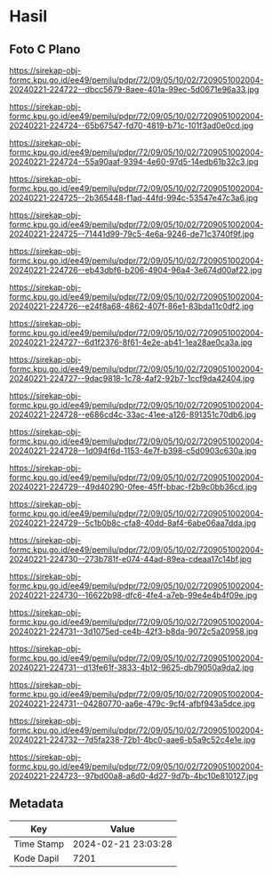 # Hasil

## Foto C Plano

https://sirekap-obj-formc.kpu.go.id/ee49/pemilu/pdpr/72/09/05/10/02/7209051002004-20240221-224722--dbcc5679-8aee-401a-99ec-5d0671e96a33.jpg

https://sirekap-obj-formc.kpu.go.id/ee49/pemilu/pdpr/72/09/05/10/02/7209051002004-20240221-224724--65b67547-fd70-4819-b71c-101f3ad0e0cd.jpg

https://sirekap-obj-formc.kpu.go.id/ee49/pemilu/pdpr/72/09/05/10/02/7209051002004-20240221-224724--55a90aaf-9394-4e60-97d5-14edb61b32c3.jpg

https://sirekap-obj-formc.kpu.go.id/ee49/pemilu/pdpr/72/09/05/10/02/7209051002004-20240221-224725--2b365448-f1ad-44fd-994c-53547e47c3a6.jpg

https://sirekap-obj-formc.kpu.go.id/ee49/pemilu/pdpr/72/09/05/10/02/7209051002004-20240221-224725--71441d99-79c5-4e6a-9246-de71c3740f9f.jpg

https://sirekap-obj-formc.kpu.go.id/ee49/pemilu/pdpr/72/09/05/10/02/7209051002004-20240221-224726--eb43dbf6-b206-4904-96a4-3e674d00af22.jpg

https://sirekap-obj-formc.kpu.go.id/ee49/pemilu/pdpr/72/09/05/10/02/7209051002004-20240221-224726--e24f8a68-4862-407f-86e1-83bda11c0df2.jpg

https://sirekap-obj-formc.kpu.go.id/ee49/pemilu/pdpr/72/09/05/10/02/7209051002004-20240221-224727--6d1f2376-8f61-4e2e-ab41-1ea28ae0ca3a.jpg

https://sirekap-obj-formc.kpu.go.id/ee49/pemilu/pdpr/72/09/05/10/02/7209051002004-20240221-224727--9dac9818-1c78-4af2-92b7-1ccf9da42404.jpg

https://sirekap-obj-formc.kpu.go.id/ee49/pemilu/pdpr/72/09/05/10/02/7209051002004-20240221-224728--e686cd4c-33ac-41ee-a126-891351c70db6.jpg

https://sirekap-obj-formc.kpu.go.id/ee49/pemilu/pdpr/72/09/05/10/02/7209051002004-20240221-224728--1d094f6d-1153-4e7f-b398-c5d0903c630a.jpg

https://sirekap-obj-formc.kpu.go.id/ee49/pemilu/pdpr/72/09/05/10/02/7209051002004-20240221-224729--49d40290-0fee-45ff-bbac-f2b9c0bb36cd.jpg

https://sirekap-obj-formc.kpu.go.id/ee49/pemilu/pdpr/72/09/05/10/02/7209051002004-20240221-224729--5c1b0b8c-cfa8-40dd-8af4-6abe06aa7dda.jpg

https://sirekap-obj-formc.kpu.go.id/ee49/pemilu/pdpr/72/09/05/10/02/7209051002004-20240221-224730--273b781f-e074-44ad-89ea-cdeaa17c14bf.jpg

https://sirekap-obj-formc.kpu.go.id/ee49/pemilu/pdpr/72/09/05/10/02/7209051002004-20240221-224730--16622b98-dfc6-4fe4-a7eb-99e4e4b4f09e.jpg

https://sirekap-obj-formc.kpu.go.id/ee49/pemilu/pdpr/72/09/05/10/02/7209051002004-20240221-224731--3d1075ed-ce4b-42f3-b8da-9072c5a20958.jpg

https://sirekap-obj-formc.kpu.go.id/ee49/pemilu/pdpr/72/09/05/10/02/7209051002004-20240221-224731--d13fe61f-3833-4b12-9625-db79050a9da2.jpg

https://sirekap-obj-formc.kpu.go.id/ee49/pemilu/pdpr/72/09/05/10/02/7209051002004-20240221-224731--04280770-aa6e-479c-9cf4-afbf943a5dce.jpg

https://sirekap-obj-formc.kpu.go.id/ee49/pemilu/pdpr/72/09/05/10/02/7209051002004-20240221-224732--7d5fa238-72b1-4bc0-aae6-b5a9c52c4e1e.jpg

https://sirekap-obj-formc.kpu.go.id/ee49/pemilu/pdpr/72/09/05/10/02/7209051002004-20240221-224723--97bd00a8-a6d0-4d27-9d7b-4bc10e810127.jpg


## Metadata

| Key        | Value               |
| ---------- | ------------------- |
| Time Stamp | 2024-02-21 23:03:28 |
| Kode Dapil | 7201                |



